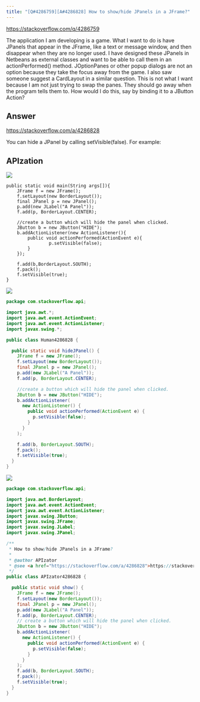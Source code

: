 ```yaml
---
title: "[Q#4286759][A#4286828] How to show/hide JPanels in a JFrame?"
---
```


https://stackoverflow.com/q/4286759

The application I am developing is a game.  What I want to do is have JPanels that appear in the JFrame, like a text or message window, and then disappear when they are no longer used.  I have designed these JPanels in Netbeans as external classes and want to be able to call them in an actionPerformed() method.  JOptionPanes or other popup dialogs are not an option because they take the focus away from the game.  I also saw someone suggest a CardLayout in a similar question.  This is not what I want because I am not just trying to swap the panes.  They should go away when the program tells them to.  How would I do this, say by binding it to a JButton Action?

## Answer

https://stackoverflow.com/a/4286828

You can hide a JPanel by calling setVisible(false). For example:

## APIzation

<div class="code-3columns-row">

<div class="code-3columns-column">

<div><img src="/stackoverflow.png" /></div>

```plain
public static void main(String args[]){
    JFrame f = new JFrame();
    f.setLayout(new BorderLayout());
    final JPanel p = new JPanel();
    p.add(new JLabel("A Panel"));
    f.add(p, BorderLayout.CENTER);

    //create a button which will hide the panel when clicked.
    JButton b = new JButton("HIDE");
    b.addActionListener(new ActionListener(){
        public void actionPerformed(ActionEvent e){
                p.setVisible(false);
        }
    });

    f.add(b,BorderLayout.SOUTH);
    f.pack();
    f.setVisible(true);
}
```

</div>

<div class="code-3columns-column">

<div><img src="/human.png" /></div>

```java
package com.stackoverflow.api;

import java.awt.*;
import java.awt.event.ActionEvent;
import java.awt.event.ActionListener;
import javax.swing.*;

public class Human4286828 {

  public static void hideJPanel() {
    JFrame f = new JFrame();
    f.setLayout(new BorderLayout());
    final JPanel p = new JPanel();
    p.add(new JLabel("A Panel"));
    f.add(p, BorderLayout.CENTER);

    //create a button which will hide the panel when clicked.
    JButton b = new JButton("HIDE");
    b.addActionListener(
      new ActionListener() {
        public void actionPerformed(ActionEvent e) {
          p.setVisible(false);
        }
      }
    );

    f.add(b, BorderLayout.SOUTH);
    f.pack();
    f.setVisible(true);
  }
}

```

</div>

<div class="code-3columns-column">

<div><img src="/apizator.png" /></div>

```java
package com.stackoverflow.api;

import java.awt.BorderLayout;
import java.awt.event.ActionEvent;
import java.awt.event.ActionListener;
import javax.swing.JButton;
import javax.swing.JFrame;
import javax.swing.JLabel;
import javax.swing.JPanel;

/**
 * How to show/hide JPanels in a JFrame?
 *
 * @author APIzator
 * @see <a href="https://stackoverflow.com/a/4286828">https://stackoverflow.com/a/4286828</a>
 */
public class APIzator4286828 {

  public static void show() {
    JFrame f = new JFrame();
    f.setLayout(new BorderLayout());
    final JPanel p = new JPanel();
    p.add(new JLabel("A Panel"));
    f.add(p, BorderLayout.CENTER);
    // create a button which will hide the panel when clicked.
    JButton b = new JButton("HIDE");
    b.addActionListener(
      new ActionListener() {
        public void actionPerformed(ActionEvent e) {
          p.setVisible(false);
        }
      }
    );
    f.add(b, BorderLayout.SOUTH);
    f.pack();
    f.setVisible(true);
  }
}

```

</div>

</div>
